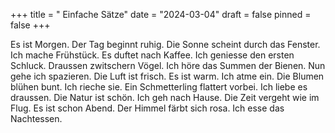 +++
title = " Einfache Sätze"
date = "2024-03-04"
draft = false
pinned = false
+++


Es ist Morgen. Der Tag beginnt ruhig. Die Sonne scheint durch das Fenster. Ich mache Frühstück. Es duftet nach Kaffee. Ich geniesse den ersten Schluck. Draussen zwitschern Vögel. Ich höre das Summen der Bienen. Nun gehe ich spazieren. Die Luft ist frisch. Es ist warm. Ich atme ein. Die Blumen blühen bunt. Ich rieche sie. Ein Schmetterling flattert vorbei. Ich liebe es draussen. Die Natur ist schön. Ich geh nach Hause. Die Zeit vergeht wie im Flug. Es ist schon Abend. Der Himmel färbt sich rosa. Ich esse das Nachtessen.